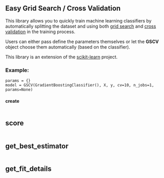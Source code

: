 ## Easy Grid Search / Cross Validation

This library allows you to quickly train machine learning classifiers by 
automatically splitting the dataset and using both
[grid search](https://en.wikipedia.org/wiki/Hyperparameter_optimization) and [cross validation](https://en.wikipedia.org/wiki/Cross-validation_(statistics)) in the training process. 

Users can either pass define the parameters themselves or let the **GSCV** object
choose them automatically (based on the classifier). 

This library is an extension of the [scikit-learn](http://scikit-learn.org/stable/index.html) project. 


### Example:
```
params = {}
model = GSCV(GradientBoostingClassifier(), X, y, cv=10, n_jobs=1, params=None)

```

#### create
```
```

## score
```
```

## get_best_estimator
```
```

## get_fit_details
```
```
